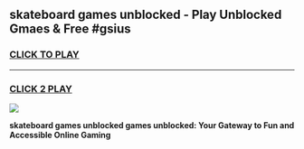 
## skateboard games unblocked - Play Unblocked Gmaes & Free #gsius
<h3>
<a href="https://news.freeplayer.one?title=skateboard_games_unblocked&ref=26F">CLICK TO PLAY</a></h3>
<hr>

<h3>
<a href="https://news.freeplayer.one?title=skateboard_games_unblocked&ref=26F">CLICK 2 PLAY</a>
  
</h3>

<a href="https://news.freeplayer.one?title=skateboard_games_unblocked&ref=26F/"><img src="https://clearcache.store/games.png"></a>


**skateboard games unblocked games unblocked: Your Gateway to Fun and Accessible Online Gaming**
